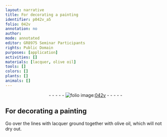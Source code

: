 ```yaml
---
layout: narrative
title: For decorating a painting
identifier: p042v_a5
folio: 042v
annotation: no
author:
mode: annotated
editor: GR8975 Seminar Participants
rights: Public Domain
purposes: [application]
activities: []
materials: [lacquer, olive oil]
tools: []
colors: []
plants: []
animals: []
---
```


 <div class="folio" align="center">- - - - - <a href="http://gallica.bnf.fr/ark:/12148/btv1b10500001g/f90.image" target="_blank"><img src="https://cu-mkp.github.io/GR8975-edition/assets/photo-icon.png" alt="folio image: " style="display:inline-block; margin-bottom:-3px;"/>042v</a> - - - - - </div>  

## For decorating a painting

 
Go over the lines with <span class="material">lacquer</span> ground together with <span class="material">olive oil</span>, which will not dry out.
 